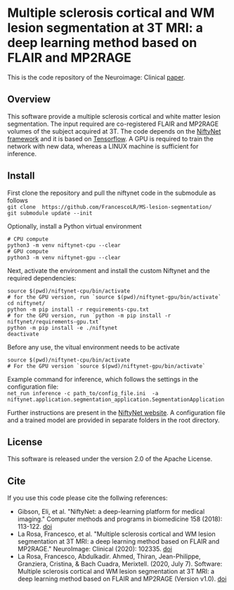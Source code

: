 # Multiple sclerosis cortical and WM lesion segmentation at 3T MRI: a deep learning method based on FLAIR and MP2RAGE

This is the code repository of the Neuroimage: Clinical [paper](https://doi.org/10.1016/j.nicl.2020.102335).

## Overview
This software provide a multiple sclerosis cortical and white matter lesion segmentation. The input required are co-registered FLAIR and MP2RAGE volumes of the subject acquired at 3T. The code depends on the [NiftyNet framework](https://niftynet.readthedocs.io/) and it is based on [Tensorflow](https://www.tensorflow.org/). A GPU is required to train the network with new data, whereas a LINUX machine is sufficient for inference.

## Install
First clone the repository and pull the niftynet code in the submodule as follows <br />
`git clone  https://github.com/FrancescoLR/MS-lesion-segmentation/` <br />
`git submodule update --init` <br />

Optionally, install a Python virtual environment
```
# CPU compute
python3 -m venv niftynet-cpu --clear
# GPU compute
python3 -m venv niftynet-gpu --clear
```

Next, activate the environment and install the custom Niftynet and the required dependencies: <br />
```
source $(pwd)/niftynet-cpu/bin/activate
# for the GPU version, run `source $(pwd)/niftynet-gpu/bin/activate`
cd niftynet/
python -m pip install -r requirements-cpu.txt
# for the GPU version, run `python -m pip install -r niftynet/requirements-gpu.txt`
python -m pip install -e ./niftynet
deactivate
```

Before any use, the vitual environment needs to be activate
```
source $(pwd)/niftynet-cpu/bin/activate
# For the GPU version `source $(pwd)/niftynet-gpu/bin/activate`
```

Example command for inference, which follows the settings in the configuration file: <br />
`net_run inference -c path_to/config_file.ini  -a niftynet.application.segmentation_application.SegmentationApplication` <br />

Further instructions are present in the [NiftyNet website](https://niftynet.readthedocs.io/en/dev/). A configuration file and a trained model are provided in separate folders in the root directory.


## License
This software is released under the version 2.0 of the Apache License.

## Cite
If you use this code please cite the follwing references:

- Gibson, Eli, et al. "NiftyNet: a deep-learning platform for medical imaging." Computer methods and programs in biomedicine 158 (2018): 113-122. [doi](https://doi.org/10.1016/j.cmpb.2018.01.025)
- La Rosa, Francesco, et al. "Multiple sclerosis cortical and WM lesion segmentation at 3T MRI: a deep learning method based on FLAIR and MP2RAGE." NeuroImage: Clinical (2020): 102335. [doi](https://doi.org/10.1016/j.nicl.2020.102335)
- La Rosa, Francesco, Abdulkadir. Ahmed, Thiran, Jean-Philippe, Granziera, Cristina, & Bach Cuadra, Merixtell. (2020, July 7). Software: Multiple sclerosis cortical and WM lesion segmentation at 3T MRI: a deep learning method based on FLAIR and MP2RAGE (Version v1.0). [doi](https://doi.org/10.5281/zenodo.3932736)


